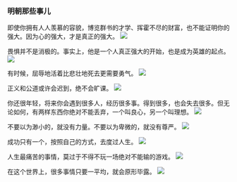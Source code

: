 ### 明朝那些事儿

即使你拥有人人羡慕的容貌，博览群书的才学、挥霍不尽的财富，也不能证明你的强大。因为心的强大，才是真正的强大。
![](https://wx3.sinaimg.cn/large/006GhcT7ly1ggaiusph1fj30p018gx3o.jpg)

畏惧并不是消极的。事实上，他是一个人真正强大的开始，也是成为英雄的起点。
![](https://wx3.sinaimg.cn/large/006GhcT7ly1ggaius5va8j30p018gqsq.jpg)

有时候，屈辱地活着比悲壮地死去更需要勇气。
![](https://wx4.sinaimg.cn/large/006GhcT7ly1ggaiurz8tpj30p018g1iu.jpg)

正义和公道或许会迟到，绝不会旷课。
![](https://wx3.sinaimg.cn/large/006GhcT7ly1ggaius3tuyj30p018gx6f.jpg)

你还很年轻，将来你会遇到很多人，经历很多事。得到很多，也会失去很多。但无论如何，有两样东西你绝对不能丢弃，一个叫良心，另一个叫理想。
![](https://wx1.sinaimg.cn/large/006GhcT7ly1ggaius3i02j30p018gtzn.jpg)

不要以为渺小的，就没有力量。不要以为卑微的，就没有尊严。
![](https://wx1.sinaimg.cn/large/006GhcT7ly1ggaius87gej30p018ghdd.jpg)

成功只有一个，按照自己的方式，去度过人生。
![](https://wx3.sinaimg.cn/large/006GhcT7ly1ggaius9ml5j30p018g1gh.jpg)

人生最痛苦的事情，莫过于不得不玩一场绝对不能输的游戏。
![](https://wx1.sinaimg.cn/large/006GhcT7ly1ggaiusen5bj30p018g7sk.jpg)

在这个世界上，很多事情只要一平均，就会原形毕露。
![](https://wx2.sinaimg.cn/large/006GhcT7ly1ggaiusikvtj30p018gqt2.jpg)
